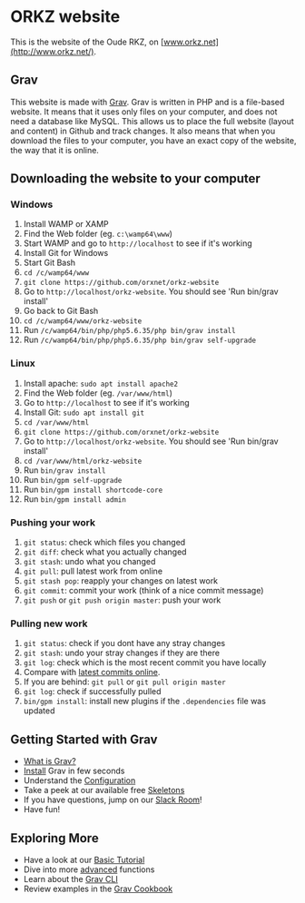 # ORKZ website

This is the website of the Oude RKZ, on [www.orkz.net](http://www.orkz.net/).

## Grav

This website is made with [Grav](https://getgrav.org/). Grav is written in PHP and is a file-based website. It means that it uses only files on your computer, and does not need a database like MySQL. This allows us to place the full website (layout and content) in Github and track changes. It also means that when you download the files to your computer, you have an exact copy of the website, the way that it is online.

## Downloading the website to your computer

### Windows

1. Install WAMP or XAMP
1. Find the Web folder (eg. `c:\wamp64\www`)
1. Start WAMP and go to `http://localhost` to see if it's working
1. Install Git for Windows
1. Start Git Bash
1. `cd /c/wamp64/www`
1. `git clone https://github.com/orxnet/orkz-website`
1. Go to `http://localhost/orkz-website`. You should see 'Run bin/grav install'
1. Go back to Git Bash
1. `cd /c/wamp64/www/orkz-website`
1. Run `/c/wamp64/bin/php/php5.6.35/php bin/grav install`
1. Run `/c/wamp64/bin/php/php5.6.35/php bin/grav self-upgrade`

### Linux

1. Install apache: `sudo apt install apache2`
1. Find the Web folder (eg. `/var/www/html`)
1. Go to `http://localhost` to see if it's working
1. Install Git: `sudo apt install git`
1. `cd /var/www/html`
1. `git clone https://github.com/orxnet/orkz-website`
1. Go to `http://localhost/orkz-website`. You should see 'Run bin/grav install'
1. `cd /var/www/html/orkz-website`
1. Run `bin/grav install`
1. Run `bin/gpm self-upgrade`
1. Run `bin/gpm install shortcode-core`
1. Run `bin/gpm install admin`

### Pushing your work

1. `git status`: check which files you changed
1. `git diff`: check what you actually changed
1. `git stash`: undo what you changed
1. `git pull`: pull latest work from online
1. `git stash pop`: reapply your changes on latest work
1. `git commit`: commit your work (think of a nice commit message)
1. `git push` or `git push origin master`: push your work

### Pulling new work

1. `git status`: check if you dont have any stray changes
1. `git stash`: undo your stray changes if they are there
1. `git log`: check which is the most recent commit you have locally
1. Compare with [latest commits online](https://github.com/orxnet/orkz-website/commits/master).
1. If you are behind: `git pull` or `git pull origin master`
1. `git log`: check if successfully pulled
1. `bin/gpm install`: install new plugins if the `.dependencies` file was updated

## Getting Started with Grav

* [What is Grav?](https://learn.getgrav.org/basics/what-is-grav)
* [Install](https://learn.getgrav.org/basics/installation) Grav in few seconds
* Understand the [Configuration](https://learn.getgrav.org/basics/grav-configuration)
* Take a peek at our available free [Skeletons](https://getgrav.org/downloads/skeletons)
* If you have questions, jump on our [Slack Room](https://getgrav.org/slack)!
* Have fun!

## Exploring More

* Have a look at our [Basic Tutorial](https://learn.getgrav.org/basics/basic-tutorial)
* Dive into more [advanced](https://learn.getgrav.org/advanced) functions
* Learn about the [Grav CLI](https://learn.getgrav.org/cli-console/grav-cli)
* Review examples in the [Grav Cookbook](https://learn.getgrav.org/cookbook)
